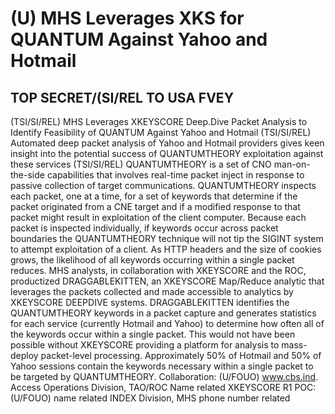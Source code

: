 # (U) MHS Leverages XKS for QUANTUM Against Yahoo and Hotmail 

## TOP SECRET/(SI/REL TO USA FVEY

(TSI/SI/REL) MHS Leverages XKEYSCORE Deep.Dive Packet Analysis to Identify Feasibility of QUANTUM Against Yahoo and Hotmail
(TSI/SI/REL) Automated deep packet analysis of Yahoo and Hotmail providers gives keen insight into the potential success of QUANTUMTHEORY exploitation against these services
(TSI/SI/REL) QUANTUMTHEORY is a set of CNO man-on-the-side capabilities that involves real-time packet inject in response to passive collection of target communications. QUANTUMTHEORY inspects each packet, one at a time, for a set of keywords that determine if the packet originated from a CNE target and if a modified response to that packet might result in exploitation of the client computer. Because each packet is inspected individually, if keywords occur across packet boundaries the QUANTUMTHEORY technique will not tip the SIGINT system to attempt exploitation of a client. As HTTP headers and the size of cookies grows, the likelihood of all keywords occurring within a single packet reduces. MHS analysts, in collaboration with XKEYSCORE and the ROC, productized DRAGGABLEKITTEN, an XKEYSCORE Map/Reduce analytic that leverages the packets collected and made accessible to analytics by XKEYSCORE DEEPDIVE systems. DRAGGABLEKITTEN identifies the QUANTUMTHEORY keywords in a packet capture and generates statistics for each service (currently Hotmail and Yahoo) to determine how often all of the keywords occur within a single packet. This would not have been possible without XKEYSCORE providing a platform for analysis to mass-deploy packet-level processing. Approximately 50\% of Hotmail and 50\% of Yahoo sessions contain the keywords necessary within a single packet to be targeted by QUANTUMTHEORY.
Collaboration: (U/FOUO) www.cbs.ind. Access Operations Division, TAO/ROC Name related XKEYSCORE R1
POC: (U/FOUO) name related INDEX Division, MHS phone number related
